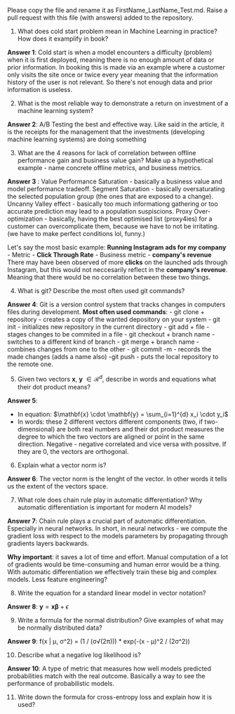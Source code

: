 Please copy the file and rename it as FirstName_LastName_Test.md. Raise a pull request with this file (with answers) added to the repository. 

1. What does cold start problem mean in Machine Learning in practice? How does it examplify in book?

**Answer 1**: Cold start is when a model encounters a difficulty (problem) when it is first deployed, meaning there is no enough amount of data or prior information. In booking this is made via an example where a customer only visits the site once or twice every year meaning that the information history of the user is not relevant. So there's not enough data and prior information is useless.

2. What is the most reliable way to demonstrate a return on investment of a machine learning system?

**Answer 2**: A/B Testing the best and effective way. Like said in the article, it is the receipts for the management that the investments (developing machine learning systems) are doing something


3. What are the 4 reasons for lack of correlation between offline performance gain and business value gain? Make up a hypothetical example - name concrete offline metrics, and business metrics. 

**Answer 3** :
    Value Performance Saturation - basically a business value and model performance tradeoff.
    Segment Saturation - basically oversaturating the selected population group (the ones that are exposed to a change).
    Uncanny Valley effect - basically too much informationg gathering or too accurate prediction may lead to a population suspiscions.
    Proxy Over-optimization - basically, having the best optimised list (proxy4ies) for a customer can overcomplicate them, because we have to not be irritating. (we have to make perfect conditions lol, funny.)

Let's say the most basic example:
 **Running Instagram ads for my company**
    - Metric - **Click Through Rate**
    - Business metric - **company's revenue**
There may have been observed of more **clicks** on the launched ads through Instagram, but this would not neccesarily reflect in the **company's revenue**. Meaning that there would be no correlation between these two things.


4. What is git? Describe the most often used git commands?

**Answer 4**: Git is a version control system that tracks changes in computers files during development.
**Most often used commands**:
    - git clone + repository - creates a copy of the wanted depository on your system
    - git init - initializes new repository in the current directory
    - git add + file - stages changes to be commited in a file
    - git checkout + branch name - switches to a different kind of branch
    - git merge + branch name - combines changes from one to the other
    - git commit -m - records the made changes (adds a name also)
    -git push - puts the local repository to the remote one.

5. Given two vectors $\mathbf{x}$, $\mathbf{y}$ $\in \mathcal{R}^{d}$, describe in words and equations what their dot product means?

**Answer 5**: 
- In equation: $\mathbf{x} \cdot \mathbf{y} = \sum_{i=1}^{d} x_i \cdot y_i$
- In words: these 2 different vectors different components (two, if two-dimensional) are both real numbers and their dot product measures the degree to which the two vectors are aligned or point in the same direction. Negative  - negative correlated and vice versa with possitve. If they are 0, the vectors are orthogonal.


6. Explain what a vector norm is?

**Answer 6**: The vector norm is the lenght of the vector. In other words it tells us the extent of the vectors space.

7. What role does chain rule play in automatic differentiation? Why automatic differentiation is important for modern AI
models?

**Answer 7**: Chain rule plays a crucial part of automatic differentiation. Especially in neural networks. In short, in neural networks - we compute the gradient loss with respect to the models parameters by propagating through gradients layers backwards.

**Why important**: it saves a lot of time and effort. Manual computation of a lot of gradients would be time-consuming and human error would be a thing. With automatic differentiation we effectively train these big and complex models. Less feature engineering?

8. Write the equation for a standard linear model in vector notation?

**Answer 8**: 
$\mathbf{y} = \mathbf{x}\mathbf{\beta} + \epsilon$

9. Write a formula for the normal distribution? Give examples of what may be normally distributed data? 

**Answer 9**: 
f(x | μ, σ^2) = (1 / (σ√(2π))) * exp(-(x - μ)^2 / (2σ^2))


10. Describe what a negative log likelihood is?

**Answer 10**: A type of metric that measures how well models predicted probabilities match with the real outcome. Basically a way to see the performance of probabilistic models.

11. Write down the formula for cross-entropy loss and explain how it is used?
